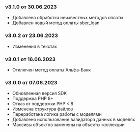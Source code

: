 ### v3.1.0 от 30.06.2023
* Добавлена обработка неизвестных методов оплаты
* Добавлен новый метод оплаты sber_loan

### v3.0.2 от 23.06.2023
* Изменения в текстах

### v3.0.1 от 16.06.2023
* Отключен метод оплаты Альфа-Банк

### v3.0.0 от 07.06.2023
* Обновленная версия SDK
* Поддержка PHP 8+
* Отказ от поддержки PHP < 8
* Изменена структура файлов
* Переработана логика работы с моделями
* Добавлено использование валидатора данных в моделях
* Массивы объектов заменены на объекты-коллекции 
